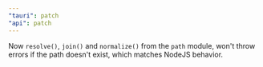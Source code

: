 ```yaml
---
"tauri": patch
"api": patch
---
```


Now `resolve()`, `join()` and `normalize()` from the `path` module, won't throw errors if the path doesn't exist, which matches NodeJS behavior.
